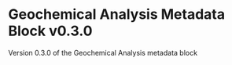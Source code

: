 # Geochemical Analysis Metadata Block v0.3.0

Version 0.3.0 of the Geochemical Analysis metadata block
